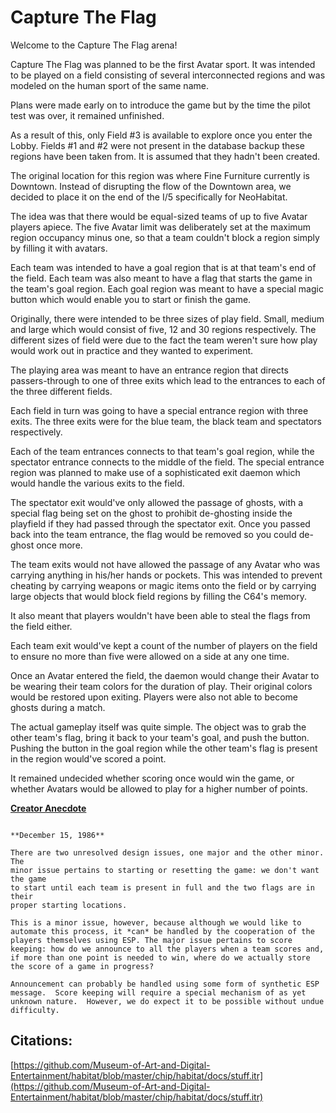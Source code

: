 # Capture The Flag

Welcome to the Capture The Flag arena!

Capture The Flag was planned to be the first Avatar sport.  It was intended to be played on a field consisting of several interconnected regions and was modeled on the human sport
of the same name.

Plans were made early on to introduce the game but by the time the pilot test was over, it remained unfinished.

As a result of this, only Field #3 is available to explore once you enter the Lobby. Fields #1 and #2 were not present in the database backup these regions have been taken from. It is assumed that they hadn't been created.

The original location for this region was where Fine Furniture currently is Downtown. Instead of disrupting the flow of the Downtown area, we decided to place it on the end of the I/5 specifically for NeoHabitat.

The idea was that there would be equal-sized teams of up to five Avatar players apiece. The five Avatar limit was deliberately set at the maximum region occupancy minus one, so that a team couldn't block a region simply by filling it with avatars.

Each team was intended to have a goal region that is at that team's end of the field. Each team was also meant to have a flag that starts the game in the team's goal region. Each goal region was meant to have a special magic button which would enable you to start or finish the game.

Originally, there were intended to be three sizes of play field. Small, medium and large which would consist of five, 12 and 30 regions respectively. The different sizes of field were due to the fact the team weren't sure how play would work out in practice and they wanted to experiment.

The playing area was meant to have an entrance region that directs passers-through to one of three exits which lead to the entrances to each of the three different fields.

Each field in turn was going to have a special entrance region with three exits. The three exits were for the blue team, the black team and spectators respectively.

Each of the team entrances connects to that team's goal region, while the spectator entrance connects to the middle of the field. The special entrance region was planned to make use of a sophisticated exit daemon which would handle the various exits to the field.

The spectator exit would've only allowed the passage of ghosts, with a special flag being set on the ghost to prohibit de-ghosting inside the playfield if they had passed through the spectator exit. Once you passed back into the team entrance, the flag would be removed so you could de-ghost once more.

The team exits would not have allowed the passage of any Avatar who was carrying anything in his/her hands or pockets. This was intended to prevent cheating by carrying weapons or magic items onto the field or by carrying large objects that would block field regions by filling the C64's memory.

It also meant that players wouldn't have been able to steal the flags from the field either.

Each team exit would've kept a count of the number of players on the field to ensure no more than five were allowed on a side at any one time.

Once an Avatar entered the field, the daemon would change their Avatar to be wearing their team colors for the duration of play. Their original colors would be restored upon exiting. Players were also not able to become ghosts during a match.

The actual gameplay itself was quite simple. The object was to grab the other team's flag, bring it back to your team's goal, and push the button. Pushing the button in the goal region while the other team's flag is present in the region would've scored a point.

It remained undecided whether scoring once would win the game, or whether Avatars would be allowed to play for a higher number of points.

**[Creator Anecdote](https://github.com/Museum-of-Art-and-Digital-Entertainment/habitat/blob/master/chip/habitat/docs/stuff.itr)**

~~~~

**December 15, 1986**

There are two unresolved design issues, one major and the other minor.  The
minor issue pertains to starting or resetting the game: we don't want the game
to start until each team is present in full and the two flags are in their
proper starting locations.

This is a minor issue, however, because although we would like to automate this process, it *can* be handled by the cooperation of the players themselves using ESP. The major issue pertains to score keeping: how do we announce to all the players when a team scores and, if more than one point is needed to win, where do we actually store the score of a game in progress?

Announcement can probably be handled using some form of synthetic ESP message.  Score keeping will require a special mechanism of as yet unknown nature.  However, we do expect it to be possible without undue difficulty.

~~~~

## Citations:
[https://github.com/Museum-of-Art-and-Digital-Entertainment/habitat/blob/master/chip/habitat/docs/stuff.itr](https://github.com/Museum-of-Art-and-Digital-Entertainment/habitat/blob/master/chip/habitat/docs/stuff.itr)
